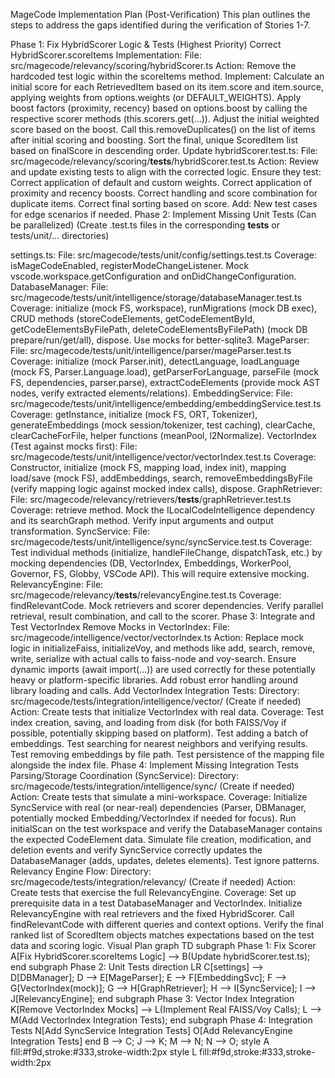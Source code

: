 MageCode Implementation Plan (Post-Verification)
This plan outlines the steps to address the gaps identified during the verification of Stories 1-7.

Phase 1: Fix HybridScorer Logic & Tests (Highest Priority)
Correct HybridScorer.scoreItems Implementation:
File: src/magecode/relevancy/scoring/hybridScorer.ts
Action: Remove the hardcoded test logic within the scoreItems method.
Implement:
Calculate an initial score for each RetrievedItem based on its item.score and item.source, applying weights from options.weights (or DEFAULT_WEIGHTS).
Apply boost factors (proximity, recency) based on options.boost by calling the respective scorer methods (this.scorers.get(...)). Adjust the initial weighted score based on the boost.
Call this.removeDuplicates() on the list of items after initial scoring and boosting.
Sort the final, unique ScoredItem list based on finalScore in descending order.
Update hybridScorer.test.ts:
File: src/magecode/relevancy/scoring/**tests**/hybridScorer.test.ts
Action: Review and update existing tests to align with the corrected logic. Ensure they test:
Correct application of default and custom weights.
Correct application of proximity and recency boosts.
Correct handling and score combination for duplicate items.
Correct final sorting based on score.
Add: New test cases for edge scenarios if needed.
Phase 2: Implement Missing Unit Tests (Can be parallelized)
(Create .test.ts files in the corresponding **tests** or tests/unit/... directories)

settings.ts:
File: src/magecode/tests/unit/config/settings.test.ts
Coverage: isMageCodeEnabled, registerModeChangeListener. Mock vscode.workspace.getConfiguration and onDidChangeConfiguration.
DatabaseManager:
File: src/magecode/tests/unit/intelligence/storage/databaseManager.test.ts
Coverage: initialize (mock FS, workspace), runMigrations (mock DB exec), CRUD methods (storeCodeElements, getCodeElementById, getCodeElementsByFilePath, deleteCodeElementsByFilePath) (mock DB prepare/run/get/all), dispose. Use mocks for better-sqlite3.
MageParser:
File: src/magecode/tests/unit/intelligence/parser/mageParser.test.ts
Coverage: initialize (mock Parser.init), detectLanguage, loadLanguage (mock FS, Parser.Language.load), getParserForLanguage, parseFile (mock FS, dependencies, parser.parse), extractCodeElements (provide mock AST nodes, verify extracted elements/relations).
EmbeddingService:
File: src/magecode/tests/unit/intelligence/embedding/embeddingService.test.ts
Coverage: getInstance, initialize (mock FS, ORT, Tokenizer), generateEmbeddings (mock session/tokenizer, test caching), clearCache, clearCacheForFile, helper functions (meanPool, l2Normalize).
VectorIndex (Test against mocks first):
File: src/magecode/tests/unit/intelligence/vector/vectorIndex.test.ts
Coverage: Constructor, initialize (mock FS, mapping load, index init), mapping load/save (mock FS), addEmbeddings, search, removeEmbeddingsByFile (verify mapping logic against mocked index calls), dispose.
GraphRetriever:
File: src/magecode/relevancy/retrievers/**tests**/graphRetriever.test.ts
Coverage: retrieve method. Mock the ILocalCodeIntelligence dependency and its searchGraph method. Verify input arguments and output transformation.
SyncService:
File: src/magecode/tests/unit/intelligence/sync/syncService.test.ts
Coverage: Test individual methods (initialize, handleFileChange, dispatchTask, etc.) by mocking dependencies (DB, VectorIndex, Embeddings, WorkerPool, Governor, FS, Globby, VSCode API). This will require extensive mocking.
RelevancyEngine:
File: src/magecode/relevancy/**tests**/relevancyEngine.test.ts
Coverage: findRelevantCode. Mock retrievers and scorer dependencies. Verify parallel retrieval, result combination, and call to the scorer.
Phase 3: Integrate and Test VectorIndex
Remove Mocks in VectorIndex:
File: src/magecode/intelligence/vector/vectorIndex.ts
Action: Replace mock logic in initializeFaiss, initializeVoy, and methods like add, search, remove, write, serialize with actual calls to faiss-node and voy-search. Ensure dynamic imports (await import(...)) are used correctly for these potentially heavy or platform-specific libraries. Add robust error handling around library loading and calls.
Add VectorIndex Integration Tests:
Directory: src/magecode/tests/integration/intelligence/vector/ (Create if needed)
Action: Create tests that initialize VectorIndex with real data.
Coverage:
Test index creation, saving, and loading from disk (for both FAISS/Voy if possible, potentially skipping based on platform).
Test adding a batch of embeddings.
Test searching for nearest neighbors and verifying results.
Test removing embeddings by file path.
Test persistence of the mapping file alongside the index file.
Phase 4: Implement Missing Integration Tests
Parsing/Storage Coordination (SyncService):
Directory: src/magecode/tests/integration/intelligence/sync/ (Create if needed)
Action: Create tests that simulate a mini-workspace.
Coverage:
Initialize SyncService with real (or near-real) dependencies (Parser, DBManager, potentially mocked Embedding/VectorIndex if needed for focus).
Run initialScan on the test workspace and verify the DatabaseManager contains the expected CodeElement data.
Simulate file creation, modification, and deletion events and verify SyncService correctly updates the DatabaseManager (adds, updates, deletes elements). Test ignore patterns.
Relevancy Engine Flow:
Directory: src/magecode/tests/integration/relevancy/ (Create if needed)
Action: Create tests that exercise the full RelevancyEngine.
Coverage:
Set up prerequisite data in a test DatabaseManager and VectorIndex.
Initialize RelevancyEngine with real retrievers and the fixed HybridScorer.
Call findRelevantCode with different queries and context options.
Verify the final ranked list of ScoredItem objects matches expectations based on the test data and scoring logic.
Visual Plan
graph TD subgraph Phase 1: Fix Scorer A[Fix HybridScorer.scoreItems Logic] --> B(Update hybridScorer.test.ts); end subgraph Phase 2: Unit Tests direction LR C[settings] --> D[DBManager]; D --> E[MageParser]; E --> F[EmbeddingSvc]; F --> G[VectorIndex(mock)]; G --> H[GraphRetriever]; H --> I[SyncService]; I --> J[RelevancyEngine]; end subgraph Phase 3: Vector Index Integration K[Remove VectorIndex Mocks] --> L(Implement Real FAISS/Voy Calls); L --> M(Add VectorIndex Integration Tests); end subgraph Phase 4: Integration Tests N[Add SyncService Integration Tests] O[Add RelevancyEngine Integration Tests] end B --> C; J --> K; M --> N; N --> O; style A fill:#f9d,stroke:#333,stroke-width:2px style L fill:#f9d,stroke:#333,stroke-width:2px
